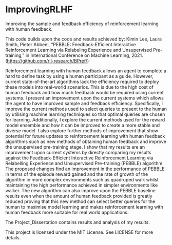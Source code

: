 # ImprovingRLHF
Improving the sample and feedback efficiency of reinforcement learning with human feedback.

This code builds upon the code and results achieved by:
Kimin Lee, Laura Smith, Pieter Abbeel, “PEBBLE: Feedback-Efficient Interactive Reinforcement Learning via Relabeling Experience and Unsupervised Pre-training,” in International Conference on Machine Learning, 2021. (https://github.com/rll-research/BPref/)



Reinforcement learning with human feedback allows an agent to complete a hard to define task by using a human participant as a guide. However, current state-of-the-art algorithms lack the efficiency required to deploy these models into real-world scenarios. This is due to the high cost of human feedback and how much feedback would be required using current systems. I present an improvement upon the current systems which allows the agent to have improved sample and feedback efficiency. Specifically, I improve the current methods used to select queries to present to the human by utilising machine learning techniques so that optimal queries are chosen for learning. Additionally, I explore the current methods used for the reward model ensemble and how it can be improved to create a more stable and diverse model. I also explore further methods of improvement that show potential for future updates to reinforcement learning with human feedback algorithms such as new methods of obtaining human feedback and improve the unsupervised pre-training stage. I show that my results are an improvement upon current systems by directly comparing my results against the Feedback-Efficient Interactive Reinforcement Learning via Relabelling Experience and Unsupervised Pre-training (PEBBLE) algorithm. The proposed changes find an improvement in the performance of PEBBLE in terms of the episode reward gained and the rate of growth of the algorithm in more complex environments such as quadruped walk whilst maintaining the high performance achieved in simpler environments like walker. The new algorithm can also improve upon the PEBBLE baseline results even when the amount of human feedback provided is greatly reduced proving that this new method can select better queries for the human to maximise model learning and makes reinforcement learning with human feedback more suitable for real world applications.

The Project_Dissertation contains results and analysis of my results.

This project is licensed under the MIT License. See LICENSE for more details.
